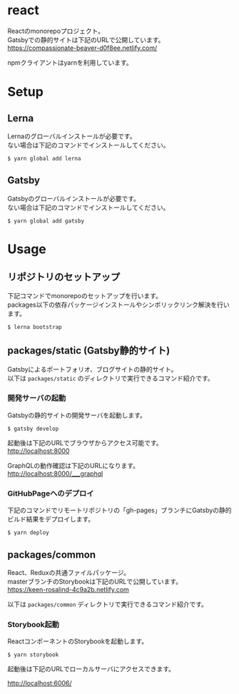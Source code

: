 # react

Reactのmonorepoプロジェクト。  
Gatsbyでの静的サイトは下記のURLで公開しています。  
<https://compassionate-beaver-d0f8ee.netlify.com/>

npmクライアントはyarnを利用しています。

# Setup

## Lerna

Lernaのグローバルインストールが必要です。  
ない場合は下記のコマンドでインストールしてください。  

    $ yarn global add lerna

## Gatsby

Gatsbyのグローバルインストールが必要です。  
ない場合は下記のコマンドでインストールしてください。

    $ yarn global add gatsby

# Usage

## リポジトリのセットアップ

下記コマンドでmonorepoのセットアップを行います。  
packages以下の依存パッケージインストールやシンボリックリンク解決を行います。

    $ lerna bootstrap 

## packages/static (Gatsby静的サイト)

Gatsbyによるポートフォリオ、ブログサイトの静的サイト。  
以下は `packages/static` のディレクトリで実行できるコマンド紹介です。

### 開発サーバの起動

Gatsbyの静的サイトの開発サーバを起動します。  

    $ gatsby develop

起動後は下記のURLでブラウザからアクセス可能です。  
<http://localhost:8000>

GraphQLの動作確認は下記のURLになります。  
<http://localhost:8000/___graphql>

### GitHubPageへのデプロイ

下記のコマンドでリモートリポジトリの「gh-pages」ブランチにGatsbyの静的ビルド結果をデプロイします。

    $ yarn deploy

## packages/common

React、Reduxの共通ファイルパッケージ。  
masterブランチのStorybookは下記のURLで公開しています。  
<https://keen-rosalind-4c9a2b.netlify.com>

以下は `packages/common` ディレクトリで実行できるコマンド紹介です。

### Storybook起動

ReactコンポーネントのStorybookを起動します。

    $ yarn storybook

起動後は下記のURLでローカルサーバにアクセスできます。  

<http://localhost:6006/>
